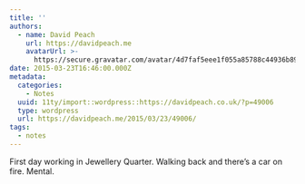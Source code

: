 ```yaml
---
title: ''
authors:
  - name: David Peach
    url: https://davidpeach.me
    avatarUrl: >-
      https://secure.gravatar.com/avatar/4d7faf5eee1f055a85788c44936b8995eaab6dfb004e7854ec747ccb272e91ee?s=96&d=mm&r=g
date: 2015-03-23T16:46:00.000Z
metadata:
  categories:
    - Notes
  uuid: 11ty/import::wordpress::https://davidpeach.co.uk/?p=49006
  type: wordpress
  url: https://davidpeach.me/2015/03/23/49006/
tags:
  - notes
---
```

First day working in Jewellery Quarter. Walking back and there’s a car on fire. Mental.